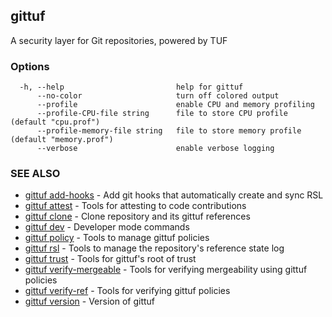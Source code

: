 ## gittuf

A security layer for Git repositories, powered by TUF

### Options

```
  -h, --help                         help for gittuf
      --no-color                     turn off colored output
      --profile                      enable CPU and memory profiling
      --profile-CPU-file string      file to store CPU profile (default "cpu.prof")
      --profile-memory-file string   file to store memory profile (default "memory.prof")
      --verbose                      enable verbose logging
```

### SEE ALSO

* [gittuf add-hooks](gittuf_add-hooks.md)	 - Add git hooks that automatically create and sync RSL
* [gittuf attest](gittuf_attest.md)	 - Tools for attesting to code contributions
* [gittuf clone](gittuf_clone.md)	 - Clone repository and its gittuf references
* [gittuf dev](gittuf_dev.md)	 - Developer mode commands
* [gittuf policy](gittuf_policy.md)	 - Tools to manage gittuf policies
* [gittuf rsl](gittuf_rsl.md)	 - Tools to manage the repository's reference state log
* [gittuf trust](gittuf_trust.md)	 - Tools for gittuf's root of trust
* [gittuf verify-mergeable](gittuf_verify-mergeable.md)	 - Tools for verifying mergeability using gittuf policies
* [gittuf verify-ref](gittuf_verify-ref.md)	 - Tools for verifying gittuf policies
* [gittuf version](gittuf_version.md)	 - Version of gittuf

